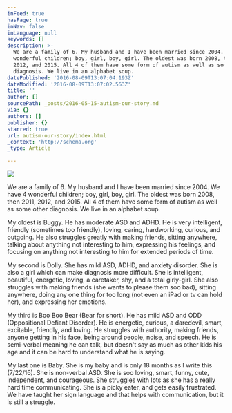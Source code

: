 ```yaml
---
inFeed: true
hasPage: true
inNav: false
inLanguage: null
keywords: []
description: >-
  We are a family of 6. My husband and I have been married since 2004. We have 4
  wonderful children; boy, girl, boy, girl. The oldest was born 2008, then 2011,
  2012, and 2015. All 4 of them have some form of autism as well as some other
  diagnosis. We live in an alphabet soup.
datePublished: '2016-08-09T13:07:04.193Z'
dateModified: '2016-08-09T13:07:02.563Z'
title: ''
author: []
sourcePath: _posts/2016-05-15-autism-our-story.md
via: {}
authors: []
publisher: {}
starred: true
url: autism-our-story/index.html
_context: 'http://schema.org'
_type: Article

---
```

![](https://the-grid-user-content.s3-us-west-2.amazonaws.com/fe58f738-a1d3-4363-8dc6-13b1ade58759.jpg)

We are a family of 6\. My husband and I have been married since 2004\. We have 4 wonderful children; boy, girl, boy, girl. The oldest was born 2008, then 2011, 2012, and 2015\. All 4 of them have some form of autism as well as some other diagnosis. We live in an alphabet soup.

My oldest is Buggy. He has moderate ASD and ADHD. He is very intelligent, friendly (sometimes too friendly), loving, caring, hardworking, curious, and outgoing. He also struggles greatly with making friends, sitting anywhere, talking about anything not interesting to him, expressing his feelings, and focusing on anything not interesting to him for extended periods of time. 

My second is Dolly. She has mild ASD, ADHD, and anxiety disorder. She is also a girl which can make diagnosis more difficult. She is intelligent, beautiful, energetic, loving, a caretaker, shy, and a total girly-girl. She also struggles with making friends (she wants to please them soo bad), sitting anywhere, doing any one thing for too long (not even an iPad or tv can hold her), and expressing her emotions. 

My third is Boo Boo Bear (Bear for short). He has mild ASD and ODD (Oppositional Defiant Disorder). He is energetic, curious, a daredevil, smart, excitable, friendly, and loving. He struggles with authority, making friends, anyone getting in his face, being around people, noise, and speech. He is semi-verbal meaning he can talk, but doesn't say as much as other kids his age and it can be hard to understand what he is saying.

My last one is Baby. She is my baby and is only 18 months as I write this (7/22/16). She is non-verbal ASD. She is soo loving, smart, funny, cute, independent, and courageous. She struggles with lots as she has a really hard time communicating. She is a picky eater, and gets easily frustrated. We have taught her sign language and that helps with communication, but it is still a struggle.